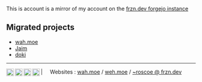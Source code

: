 This is account is a mirror of my account on the [frzn.dev forgejo instance](https://git.frzn.dev/RoscoeDaWah)

## Migrated projects
- [wah.moe](https://git.frzn.dev/RoscoeDaWah/wah.moe)
- [Jaim](https://git.frzn.dev/RoscoeDaWah/Jaim)
- [doki](https://git.frzn.dev/RoscoeDaWah/doki)

---

<a href="https://c.im/@floppydisk">
  <img align="left" alt="Mastodon" width="20px" src="https://simpleicons.now.sh/mastodon/495f7e" />
</a>
<a href="https://git.frzn.dev/fwoppydwisk">
  <img align="left" alt="Forgejo" width="20px" src="https://simpleicons.now.sh/forgejo/495f7e" />
</a>
<a href="https://github.com/floppydisk05">
  <img align="left" alt="GitHub" width="20px" src="https://simpleicons.now.sh/github/495f7e" />
</a>
<a href="https://git.diskfloppy.me/">
  <img align="left" alt="cgit" width="20px" src="https://simpleicons.now.sh/git/495f7e" />
</a>

| &nbsp;&nbsp;&nbsp; Websites : [wah.moe](https://wah.moe) / [weh.moe](https://weh.moe) / [~roscoe @ frzn.dev](https://frzn.dev/~roscoe)
